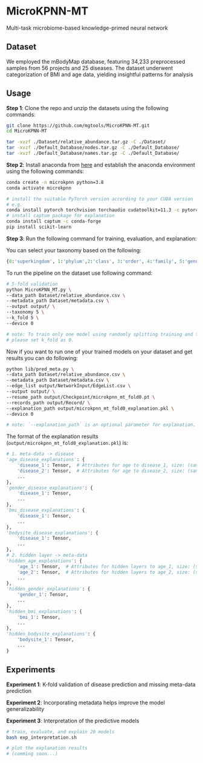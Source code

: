 # MicroKPNN-MT

Multi-task microbiome-based knowledge-primed neural network

## Dataset
We employed the mBodyMap database, featuring 34,233 preprocessed samples from 56 projects and 25 diseases. The dataset underwent categorization of BMI and age data, yielding insightful patterns for analysis 

## Usage

**Step 1**: Clone the repo and unzip the datasets using the following commands: 

```bash
git clone https://github.com/mgtools/MicroKPNN-MT.git
cd MicroKPNN-MT

tar -xvzf ./Dataset/relative_abundance.tar.gz -C ./Dataset/
tar -xvzf ./Default_Database/nodes.tar.gz -C ./Default_Database/
tar -xvzf ./Default_Database/names.tar.gz -C ./Default_Database/
```

**Step 2**: Install anaconda from [here](https://docs.anaconda.com/free/anaconda/install/index.html) and establish the anaconda environment using the following commands: 

```bash
conda create -n microkpnn python=3.8
conda activate microkpnn

# install the suitable PyTorch version according to your CUDA version
# e.g.
conda install pytorch torchvision torchaudio cudatoolkit=11.3 -c pytorch
# install captum package for explanation
conda install captum -c conda-forge
pip install scikit-learn
```

**Step 3**: Run the following command for training, evaluation, and explanation: 

You can select your taxonomy based on the following: 

```python
{0:'superkingdom', 1:'phylum',2:'class', 3:'order', 4:'family', 5:'genus'}
```

To run the pipeline on the dataset use following command: 

```bash
# 5-fold validation
python MicroKPNN_MT.py \
--data_path Dataset/relative_abundance.csv \
--metadata_path Dataset/metadata.csv \
--output output/ \
--taxonomy 5 \
--k_fold 5 \
--device 0

# note: To train only one model using randomly splitting training and test set, 
# please set k_fold as 0. 
```

Now if you want to run one of your trained models on your dataset and get results you can do following:

```bash
python lib/pred_meta.py \
--data_path Dataset/relative_abundance.csv \
--metadata_path Dataset/metadata.csv \
--edge_list output/NetworkInput/EdgeList.csv \
--output output/ \
--resume_path output/Checkpoint/microkpnn_mt_fold0.pt \
--records_path output/Record/ \
--explanation_path output/microkpnn_mt_fold0_explanation.pkl \
--device 0 

# note: `--explanation_path` is an optional parameter for explanation. 
```

The format of the explanation results (`output/microkpnn_mt_fold0_explanation.pkl`) is:  

```python
# 1. meta-data -> disease
'age_disease_explanations': {
    'disease_1': Tensor,  # Attributes for age to disease_1, size: (sample_number, age_cls_number)
    'disease_2': Tensor,  # Attributes for age to disease_2, size: (sample_number, age_cls_number)
    ...
},
'gender_disease_explanations': {
    'disease_1': Tensor, 
    ...
},
'bmi_disease_explanations': {
    'disease_1': Tensor, 
    ...
},
'bodysite_disease_explanations': {
    'disease_1': Tensor, 
    ...
}, 
# 2. hidden layer -> meta-data
'hidden_age_explanations': {
    'age_1': Tensor,  # Attributes for hidden layers to age_1, size: (sample_number, hidden_nodes_number)
    'age_2': Tensor,  # Attributes for hidden layers to age_2, size: (sample_number, hidden_nodes_number)
    ...
}, 
'hidden_gender_explanations': {
    'gender_1': Tensor,
    ...
},
'hidden_bmi_explanations': {
    'bmi_1': Tensor,
    ...
},
'hidden_bodysite_explanations': {
    'bodysite_1': Tensor,
    ...
}
```

## Experiments

**Experiment 1**: K-fold validation of disease prediction and missing meta-data prediction

**Experiment 2**: Incorporating metadata helps improve the model generalizability

**Experiment 3**: Interpretation of the predictive models

```bash
# train, evaluate, and explain 20 models
bash exp_interpretation.sh

# plot the explanation results
# (comming soon...)
```
